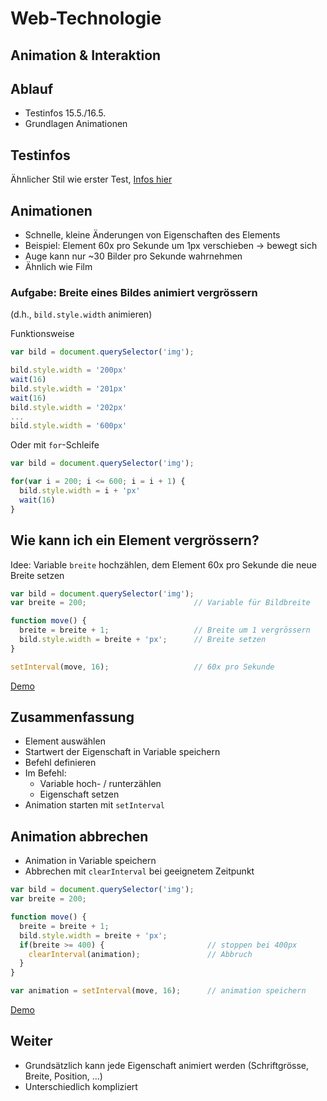 # Web-Technologie

## Animation & Interaktion



## Ablauf

* Testinfos 15.5./16.5.
* Grundlagen Animationen



## Testinfos

Ähnlicher Stil wie erster Test, [Infos hier](tests/test02.html)



## Animationen

* Schnelle, kleine Änderungen von Eigenschaften des Elements
* Beispiel: Element 60x pro Sekunde um 1px verschieben -> bewegt sich
* Auge kann nur ~30 Bilder pro Sekunde wahrnehmen
* Ähnlich wie Film



### Aufgabe: Breite eines Bildes animiert vergrössern

(d.h., `bild.style.width` animieren)


Funktionsweise

```js
var bild = document.querySelector('img');

bild.style.width = '200px'
wait(16)
bild.style.width = '201px'
wait(16)
bild.style.width = '202px'
...
bild.style.width = '600px'
```


Oder mit `for`-Schleife

```js
var bild = document.querySelector('img');

for(var i = 200; i <= 600; i = i + 1) {
  bild.style.width = i + 'px'
  wait(16)
}
```



## Wie kann ich ein Element vergrössern?

Idee: Variable `breite` hochzählen, dem Element 60x pro Sekunde die neue Breite setzen

```js
var bild = document.querySelector('img');
var breite = 200;                        // Variable für Bildbreite

function move() {
  breite = breite + 1;                   // Breite um 1 vergrössern
  bild.style.width = breite + 'px';      // Breite setzen
}

setInterval(move, 16);                   // 60x pro Sekunde
```

[Demo](https://jsfiddle.net/x5j9zb23/)


## Zusammenfassung

* Element auswählen
* Startwert der Eigenschaft in Variable speichern
* Befehl definieren
* Im Befehl:
  * Variable hoch- / runterzählen
  * Eigenschaft setzen
* Animation starten mit `setInterval`



## Animation abbrechen

* Animation in Variable speichern
* Abbrechen mit `clearInterval` bei geeignetem Zeitpunkt



```js
var bild = document.querySelector('img');
var breite = 200;

function move() {
  breite = breite + 1;
  bild.style.width = breite + 'px';
  if(breite >= 400) {                       // stoppen bei 400px
    clearInterval(animation);               // Abbruch
  }
}

var animation = setInterval(move, 16);      // animation speichern
```

[Demo](https://jsfiddle.net/x5j9zb23/1/)



## Weiter

* Grundsätzlich kann jede Eigenschaft animiert werden (Schriftgrösse, Breite, Position, ...)
* Unterschiedlich kompliziert
